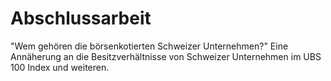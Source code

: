 # Abschlussarbeit
"Wem gehören die börsenkotierten Schweizer Unternehmen?" Eine Annäherung an die Besitzverhältnisse von Schweizer Unternehmen im UBS 100 Index und weiteren.
